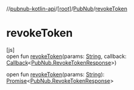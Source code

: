 //[pubnub-kotlin-api](../../../index.md)/[[root]](../index.md)/[PubNub](index.md)/[revokeToken](revoke-token.md)

# revokeToken

[js]\
open fun [revokeToken](revoke-token.md)(params: [String](https://kotlinlang.org/api/latest/jvm/stdlib/kotlin-stdlib/kotlin/-string/index.html), callback: [Callback](../-callback/index.md)&lt;[PubNub.RevokeTokenResponse](-revoke-token-response/index.md)&gt;)

open fun [revokeToken](revoke-token.md)(params: [String](https://kotlinlang.org/api/latest/jvm/stdlib/kotlin-stdlib/kotlin/-string/index.html)): [Promise](https://kotlinlang.org/api/latest/jvm/stdlib/kotlin-stdlib/kotlin.js/-promise/index.html)&lt;[PubNub.RevokeTokenResponse](-revoke-token-response/index.md)&gt;
